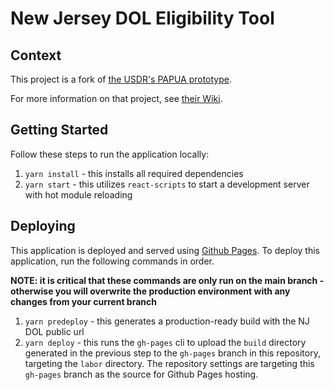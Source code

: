 # New Jersey DOL Eligibility Tool

## Context

This project is a fork of [the USDR's PAPUA prototype](https://github.com/usdigitalresponse/project-papua).

For more information on that project, see [their Wiki](https://github.com/usdigitalresponse/project-papua/wiki).

## Getting Started

Follow these steps to run the application locally:

1. `yarn install` - this installs all required dependencies
1. `yarn start` - this utilizes `react-scripts` to start a development server with hot module reloading

## Deploying

This application is deployed and served using [Github Pages](https://pages.github.com/). To deploy this application, run the following commands in order.

**NOTE: it is critical that these commands are only run on the main branch - otherwise you will overwrite the production environment with any changes from your current branch**

1. `yarn predeploy` - this generates a production-ready build with the NJ DOL public url
1. `yarn deploy` - this runs the `gh-pages` cli to upload the `build` directory generated in the previous step to the `gh-pages` branch in this repository, targeting the `labor` directory. The repository settings are targeting this `gh-pages` branch as the source for Github Pages hosting.
